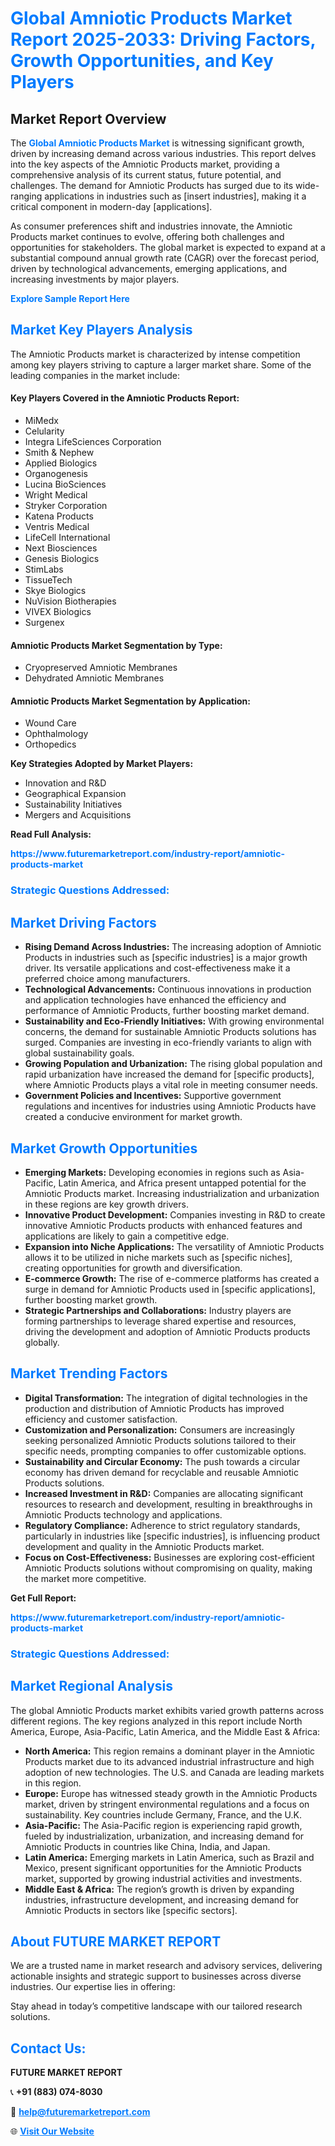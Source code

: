 <h1 style="color: #007BFF;">Global Amniotic Products Market Report 2025-2033: Driving Factors, Growth Opportunities, and Key Players</h1>

<section id="overview">
<h2>Market Report Overview</h2>
<p>The <a href="https://www.futuremarketreport.com/industry-report/amniotic-products-market" style="color: #007BFF; text-decoration: none;"><strong>Global Amniotic Products Market</strong></a> is witnessing significant growth, driven by increasing demand across various industries. This report delves into the key aspects of the Amniotic Products market, providing a comprehensive analysis of its current status, future potential, and challenges. The demand for Amniotic Products has surged due to its wide-ranging applications in industries such as [insert industries], making it a critical component in modern-day [applications].</p>
<p>As consumer preferences shift and industries innovate, the Amniotic Products market continues to evolve, offering both challenges and opportunities for stakeholders. The global market is expected to expand at a substantial compound annual growth rate (CAGR) over the forecast period, driven by technological advancements, emerging applications, and increasing investments by major players.</p>
</section>

<section id="overview">
<p><a href="https://www.futuremarketreport.com/request-sample/reportId=78696" style="color: #007BFF; text-decoration: none;"><strong>Explore Sample Report Here</strong></a></p>
</section>

<section id="key-players">
<h2 style="color: #007BFF;">Market Key Players Analysis</h2>
<p>The Amniotic Products market is characterized by intense competition among key players striving to capture a larger market share. Some of the leading companies in the market include:</p>
<h4>Key Players Covered in the Amniotic Products Report:</h4>
<ul><li>MiMedx</li><li>Celularity</li><li>Integra LifeSciences Corporation</li><li>Smith &amp; Nephew</li><li>Applied Biologics</li><li>Organogenesis</li><li>Lucina BioSciences</li><li>Wright Medical</li><li>Stryker Corporation</li><li>Katena Products</li><li>Ventris Medical</li><li>LifeCell International</li><li>Next Biosciences</li><li>Genesis Biologics</li><li>StimLabs</li><li>TissueTech</li><li>Skye Biologics</li><li>NuVision Biotherapies</li><li>VIVEX Biologics</li><li>Surgenex</li></ul>
<h4>Amniotic Products Market Segmentation by Type:</h4>
<ul><li>Cryopreserved Amniotic Membranes</li><li>Dehydrated Amniotic Membranes</li></ul>

<h4>Amniotic Products Market Segmentation by Application:</h4>
<ul><li>Wound Care</li><li>Ophthalmology</li><li>Orthopedics</li></ul>
<p><strong>Key Strategies Adopted by Market Players:</strong></p>
<ul>
<li>Innovation and R&D</li>
<li>Geographical Expansion</li>
<li>Sustainability Initiatives</li>
<li>Mergers and Acquisitions</li>
</ul>
</section>

<section>
<p><strong>Read Full Analysis: </strong></p><a href="https://www.futuremarketreport.com/industry-report/amniotic-products-market" style="color: #007BFF; text-decoration: none;"><strong>https://www.futuremarketreport.com/industry-report/amniotic-products-market</strong></a>
<h3 style="color: #007BFF;">Strategic Questions Addressed:</h3>
</section>

<section id="driving-factors">
<h2 style="color: #007BFF;">Market Driving Factors</h2>
<ul>
<li><strong>Rising Demand Across Industries:</strong> The increasing adoption of Amniotic Products in industries such as [specific industries] is a major growth driver. Its versatile applications and cost-effectiveness make it a preferred choice among manufacturers.</li>
<li><strong>Technological Advancements:</strong> Continuous innovations in production and application technologies have enhanced the efficiency and performance of Amniotic Products, further boosting market demand.</li>
<li><strong>Sustainability and Eco-Friendly Initiatives:</strong> With growing environmental concerns, the demand for sustainable Amniotic Products solutions has surged. Companies are investing in eco-friendly variants to align with global sustainability goals.</li>
<li><strong>Growing Population and Urbanization:</strong> The rising global population and rapid urbanization have increased the demand for [specific products], where Amniotic Products plays a vital role in meeting consumer needs.</li>
<li><strong>Government Policies and Incentives:</strong> Supportive government regulations and incentives for industries using Amniotic Products have created a conducive environment for market growth.</li>
</ul>
</section>

<section id="growth-opportunities">
<h2 style="color: #007BFF;">Market Growth Opportunities</h2>
<ul>
<li><strong>Emerging Markets:</strong> Developing economies in regions such as Asia-Pacific, Latin America, and Africa present untapped potential for the Amniotic Products market. Increasing industrialization and urbanization in these regions are key growth drivers.</li>
<li><strong>Innovative Product Development:</strong> Companies investing in R&D to create innovative Amniotic Products products with enhanced features and applications are likely to gain a competitive edge.</li>
<li><strong>Expansion into Niche Applications:</strong> The versatility of Amniotic Products allows it to be utilized in niche markets such as [specific niches], creating opportunities for growth and diversification.</li>
<li><strong>E-commerce Growth:</strong> The rise of e-commerce platforms has created a surge in demand for Amniotic Products used in [specific applications], further boosting market growth.</li>
<li><strong>Strategic Partnerships and Collaborations:</strong> Industry players are forming partnerships to leverage shared expertise and resources, driving the development and adoption of Amniotic Products products globally.</li>
</ul>
</section>

<section id="trending-factors">
<h2 style="color: #007BFF;">Market Trending Factors</h2>
<ul>
<li><strong>Digital Transformation:</strong> The integration of digital technologies in the production and distribution of Amniotic Products has improved efficiency and customer satisfaction.</li>
<li><strong>Customization and Personalization:</strong> Consumers are increasingly seeking personalized Amniotic Products solutions tailored to their specific needs, prompting companies to offer customizable options.</li>
<li><strong>Sustainability and Circular Economy:</strong> The push towards a circular economy has driven demand for recyclable and reusable Amniotic Products solutions.</li>
<li><strong>Increased Investment in R&D:</strong> Companies are allocating significant resources to research and development, resulting in breakthroughs in Amniotic Products technology and applications.</li>
<li><strong>Regulatory Compliance:</strong> Adherence to strict regulatory standards, particularly in industries like [specific industries], is influencing product development and quality in the Amniotic Products market.</li>
<li><strong>Focus on Cost-Effectiveness:</strong> Businesses are exploring cost-efficient Amniotic Products solutions without compromising on quality, making the market more competitive.</li>
</ul>
</section>

<section>
<p><strong>Get Full Report: </strong></p><a href="https://www.futuremarketreport.com/industry-report/amniotic-products-market" style="color: #007BFF; text-decoration: none;"><strong>https://www.futuremarketreport.com/industry-report/amniotic-products-market</strong></a>
<h3 style="color: #007BFF;">Strategic Questions Addressed:</h3>
</section>


<section id="regional-analysis">
<h2 style="color: #007BFF;">Market Regional Analysis</h2>
<p>The global Amniotic Products market exhibits varied growth patterns across different regions. The key regions analyzed in this report include North America, Europe, Asia-Pacific, Latin America, and the Middle East & Africa:</p>
<ul>
<li><strong>North America:</strong> This region remains a dominant player in the Amniotic Products market due to its advanced industrial infrastructure and high adoption of new technologies. The U.S. and Canada are leading markets in this region.</li>
<li><strong>Europe:</strong> Europe has witnessed steady growth in the Amniotic Products market, driven by stringent environmental regulations and a focus on sustainability. Key countries include Germany, France, and the U.K.</li>
<li><strong>Asia-Pacific:</strong> The Asia-Pacific region is experiencing rapid growth, fueled by industrialization, urbanization, and increasing demand for Amniotic Products in countries like China, India, and Japan.</li>
<li><strong>Latin America:</strong> Emerging markets in Latin America, such as Brazil and Mexico, present significant opportunities for the Amniotic Products market, supported by growing industrial activities and investments.</li>
<li><strong>Middle East & Africa:</strong> The region’s growth is driven by expanding industries, infrastructure development, and increasing demand for Amniotic Products in sectors like [specific sectors].</li>
</ul>
</section>

<footer>
<h2 style="color: #007BFF;">About FUTURE MARKET REPORT</h2>
<p>We are a trusted name in market research and advisory services, delivering actionable insights and strategic support to businesses across diverse industries. Our expertise lies in offering:</p>

<p>Stay ahead in today’s competitive landscape with our tailored research solutions.</p>

<h2 style="color: #007BFF;">Contact Us:</h2>
<p><strong>FUTURE MARKET REPORT</strong></p>
<p>📞 <strong>+91 (883) 074-8030</strong></p>
<p>📧 <strong><a href="mailto:help@futuremarketreport.com" style="color: #007BFF;">help@futuremarketreport.com</a></strong></p>
<p>🌐 <strong><a href="https://www.futuremarketreport.com/" style="color: #007BFF;">Visit Our Website</a></strong></p>
</footer>
